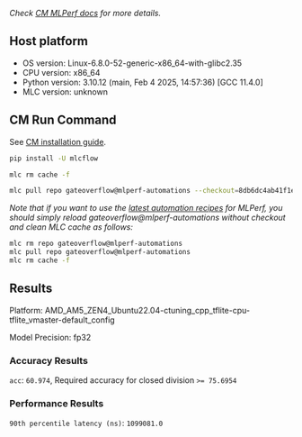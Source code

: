 *Check [CM MLPerf docs](https://docs.mlcommons.org/inference) for more details.*

## Host platform

* OS version: Linux-6.8.0-52-generic-x86_64-with-glibc2.35
* CPU version: x86_64
* Python version: 3.10.12 (main, Feb  4 2025, 14:57:36) [GCC 11.4.0]
* MLC version: unknown

## CM Run Command

See [CM installation guide](https://docs.mlcommons.org/inference/install/).

```bash
pip install -U mlcflow

mlc rm cache -f

mlc pull repo gateoverflow@mlperf-automations --checkout=8db6dc4ab41f1e8643149595a791629a883d6a14


```
*Note that if you want to use the [latest automation recipes](https://docs.mlcommons.org/inference) for MLPerf,
 you should simply reload gateoverflow@mlperf-automations without checkout and clean MLC cache as follows:*

```bash
mlc rm repo gateoverflow@mlperf-automations
mlc pull repo gateoverflow@mlperf-automations
mlc rm cache -f

```

## Results

Platform: AMD_AM5_ZEN4_Ubuntu22.04-ctuning_cpp_tflite-cpu-tflite_vmaster-default_config

Model Precision: fp32

### Accuracy Results 
`acc`: `60.974`, Required accuracy for closed division `>= 75.6954`

### Performance Results 
`90th percentile latency (ns)`: `1099081.0`
